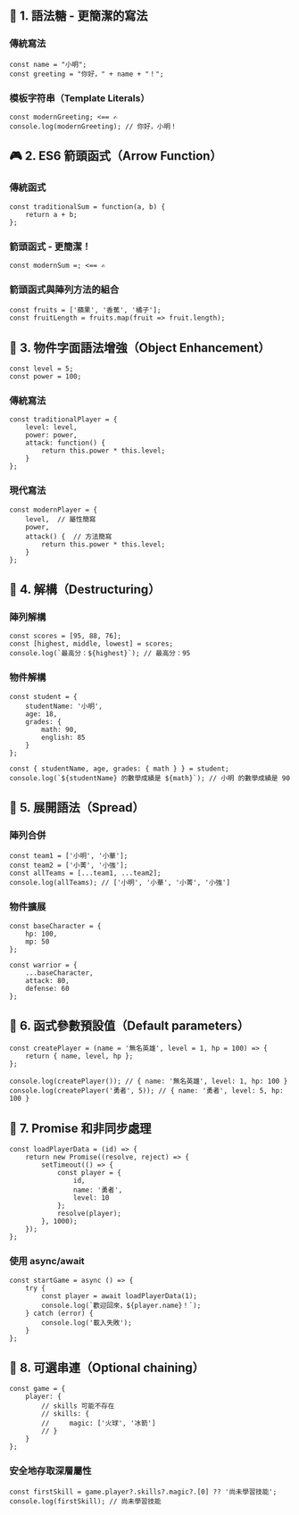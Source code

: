 ## 🌟 1. 語法糖 - 更簡潔的寫法

### 傳統寫法

```
const name = "小明";
const greeting = "你好，" + name + "！";
```

### 模板字符串（Template Literals）

```
const modernGreeting; <== ✍️
console.log(modernGreeting); // 你好，小明！
```

## 🎮 2. ES6 箭頭函式（Arrow Function）

### 傳統函式

```
const traditionalSum = function(a, b) {
    return a + b;
};
```

### 箭頭函式 - 更簡潔！

```
const modernSum =; <== ✍️
```

### 箭頭函式與陣列方法的組合

```
const fruits = ['蘋果', '香蕉', '橘子'];
const fruitLength = fruits.map(fruit => fruit.length);
```

## 🎲 3. 物件字面語法增強（Object Enhancement）

```
const level = 5;
const power = 100;
```

### 傳統寫法

```
const traditionalPlayer = {
    level: level,
    power: power,
    attack: function() {
        return this.power * this.level;
    }
};
```

### 現代寫法

```
const modernPlayer = {
    level,  // 屬性簡寫
    power,
    attack() {  // 方法簡寫
        return this.power * this.level;
    }
};
```

## 🎯 4. 解構（Destructuring）

### 陣列解構

```
const scores = [95, 88, 76];
const [highest, middle, lowest] = scores;
console.log(`最高分：${highest}`); // 最高分：95
```

### 物件解構

```
const student = {
    studentName: '小明',
    age: 18,
    grades: {
        math: 90,
        english: 85
    }
};

const { studentName, age, grades: { math } } = student;
console.log(`${studentName} 的數學成績是 ${math}`); // 小明 的數學成績是 90
```

## 🎨 5. 展開語法（Spread）

### 陣列合併

```
const team1 = ['小明', '小華'];
const team2 = ['小菁', '小強'];
const allTeams = [...team1, ...team2];
console.log(allTeams); // ['小明', '小華', '小菁', '小強']
```

### 物件擴展

```
const baseCharacter = {
    hp: 100,
    mp: 50
};

const warrior = {
    ...baseCharacter,
    attack: 80,
    defense: 60
};
```

## 🎁 6. 函式參數預設值（Default parameters）

```
const createPlayer = (name = '無名英雄', level = 1, hp = 100) => {
    return { name, level, hp };
};

console.log(createPlayer()); // { name: '無名英雄', level: 1, hp: 100 }
console.log(createPlayer('勇者', 5)); // { name: '勇者', level: 5, hp: 100 }
```

## 🌈 7. Promise 和非同步處理

```
const loadPlayerData = (id) => {
    return new Promise((resolve, reject) => {
        setTimeout(() => {
            const player = {
                id,
                name: '勇者',
                level: 10
            };
            resolve(player);
        }, 1000);
    });
};
```

### 使用 async/await

```
const startGame = async () => {
    try {
        const player = await loadPlayerData(1);
        console.log(`歡迎回來，${player.name}！`);
    } catch (error) {
        console.log('載入失敗');
    }
};
```

## 🎵 8. 可選串連（Optional chaining）

```
const game = {
    player: {
        // skills 可能不存在
        // skills: {
        //     magic: ['火球', '冰箭']
        // }
    }
};
```

### 安全地存取深層屬性

```
const firstSkill = game.player?.skills?.magic?.[0] ?? '尚未學習技能';
console.log(firstSkill); // 尚未學習技能
```